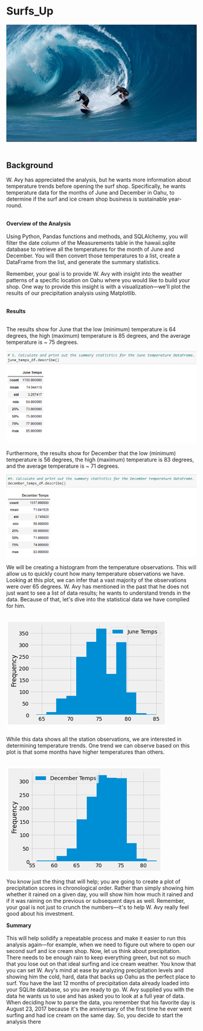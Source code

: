 # Surfs_Up<br>
![Surfs_up_cover_tile](Surfs_up_cover_tile.png)<br><br>

## Background<br>

W. Avy has appreciated the analysis, but he wants more information about temperature trends before opening the surf shop. Specifically, he wants temperature data for the months of June and December in Oahu, to determine if the surf and ice cream shop business is sustainable year-round.<br><br>


**Overview of the Analysis**<br><br>
Using Python, Pandas functions and methods, and SQLAlchemy, you will filter the date column of the Measurements table in the hawaii.sqlite database to retrieve all the temperatures for the month of June and December. You will then convert those temperatures to a list, create a DataFrame from the list, and generate the summary statistics.<br>

Remember, your goal is to provide W. Avy with insight into the weather patterns of a specific location on Oahu where you would like to build your shop. One way to provide this insight is with a visualization—we'll plot the results of our precipitation analysis using Matplotlib.<br><br>

**Results**<br><br>

The results show for June that the low (minimum) temperature is 64 degrees, the high (maximum) temperature is 85 degrees, and the average temperature is ~ 75 degrees.<br>  

![june_stats](june_stats.png)<br>

Furthermore, the results show for December that the low (minimum) temperature is 56 degrees, the high (maximum) temperature is 83 degrees, and the average temperature is ~ 71 degrees.<br>

![december_stats](december_stats.png)<br>

We will be creating a histogram from the temperature observations. This will allow us to quickly count how many temperature observations we have.  Looking at this plot, we can infer that a vast majority of the observations were over 65 degrees.  W. Avy has mentioned in the past that he does not just want to see a list of data results; he wants to understand trends in the data. Because of that, let's dive into the statistical data we have complied for him.<br><br>

![june_temps_graph](june_temps_graph.png)<br>

While this data shows all the station observations, we are interested in determining temperature trends.  One trend we can observe based on this plot is that some months have higher temperatures than others.<br><br>

![december_temps_graph](december_temps_graph.png)<br>

You know just the thing that will help; you are going to create a plot of precipitation scores in chronological order. Rather than simply showing him whether it rained on a given day, you will show him how much it rained and if it was raining on the previous or subsequent days as well. Remember, your goal is not just to crunch the numbers—it's to help W. Avy really feel good about his investment.<br>

**Summary**<br><br>
This will help solidify a repeatable process and make it easier to run this analysis again—for example, when we need to figure out where to open our second surf and ice cream shop.  Now, let us think about precipitation. There needs to be enough rain to keep everything green, but not so much that you lose out on that ideal surfing and ice cream weather.  You know that you can set W. Avy's mind at ease by analyzing precipitation levels and showing him the cold, hard, data that backs up Oahu as the perfect place to surf. You have the last 12 months of precipitation data already loaded into your SQLite database, so you are ready to go.  W. Avy supplied you with the data he wants us to use and has asked you to look at a full year of data. When deciding how to parse the data, you remember that his favorite day is August 23, 2017 because it's the anniversary of the first time he ever went surfing and had ice cream on the same day. So, you decide to start the analysis there

